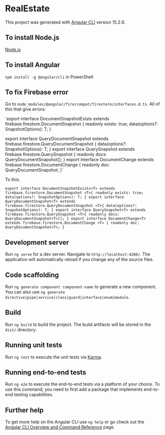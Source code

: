 # RealEstate

This project was generated with [Angular CLI](https://github.com/angular/angular-cli) version 15.2.6.

## To install Node.js 

[Node.js](https://nodejs.org/en)

## To install Angular

`npm install -g @angular/cli` in PowerShell

## To fix Firebase error

Go to `node_modules/@angular/fire/compat/firestore/interfaces.d.ts`. All of this that give errors:

`export interface DocumentSnapshotExists<T> extends firebase.firestore.DocumentSnapshot {
        readonly exists: true;
        data(options?: SnapshotOptions): T;
    }

export interface QueryDocumentSnapshot<T> extends firebase.firestore.QueryDocumentSnapshot {
    data(options?: SnapshotOptions): T;
}
export interface QuerySnapshot<T> extends firebase.firestore.QuerySnapshot {
    readonly docs: QueryDocumentSnapshot<T>[];
}
export interface DocumentChange<T> extends firebase.firestore.DocumentChange {
    readonly doc: QueryDocumentSnapshot<T>;
}`

To this:

`export interface DocumentSnapshotExists<T> extends firebase.firestore.DocumentSnapshot <T>{
    readonly exists: true;
    data(options?: SnapshotOptions): T;
}
export interface QueryDocumentSnapshot<T> extends firebase.firestore.QueryDocumentSnapshot <T>{
    data(options?: SnapshotOptions): T;
}
export interface QuerySnapshot<T> extends firebase.firestore.QuerySnapshot <T>{
    readonly docs: QueryDocumentSnapshot<T>[];
}
export interface DocumentChange<T> extends firebase.firestore.DocumentChange <T> {
    readonly doc: QueryDocumentSnapshot<T>;
}`

## Development server

Run `ng serve` for a dev server. Navigate to `http://localhost:4200/`. The application will automatically reload if you change any of the source files.

## Code scaffolding

Run `ng generate component component-name` to generate a new component. You can also use `ng generate directive|pipe|service|class|guard|interface|enum|module`.

## Build

Run `ng build` to build the project. The build artifacts will be stored in the `dist/` directory.

## Running unit tests

Run `ng test` to execute the unit tests via [Karma](https://karma-runner.github.io).

## Running end-to-end tests

Run `ng e2e` to execute the end-to-end tests via a platform of your choice. To use this command, you need to first add a package that implements end-to-end testing capabilities.

## Further help

To get more help on the Angular CLI use `ng help` or go check out the [Angular CLI Overview and Command Reference](https://angular.io/cli) page.
